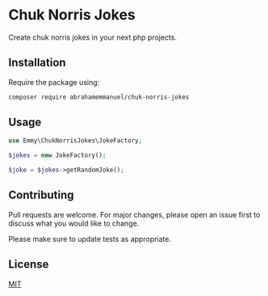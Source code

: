 # Chuk Norris Jokes

Create chuk norris jokes in your next php projects.

## Installation

Require the package using:

```bash
composer require abrahamemmanuel/chuk-norris-jokes
```

## Usage

```php
use Emmy\ChukNorrisJokes\JokeFactory;

$jokes = new JokeFactory();

$joke = $jokes->getRandomJoke();
```

## Contributing
Pull requests are welcome. For major changes, please open an issue first to discuss what you would like to change.

Please make sure to update tests as appropriate.

## License
[MIT](./LICENSE.md)
